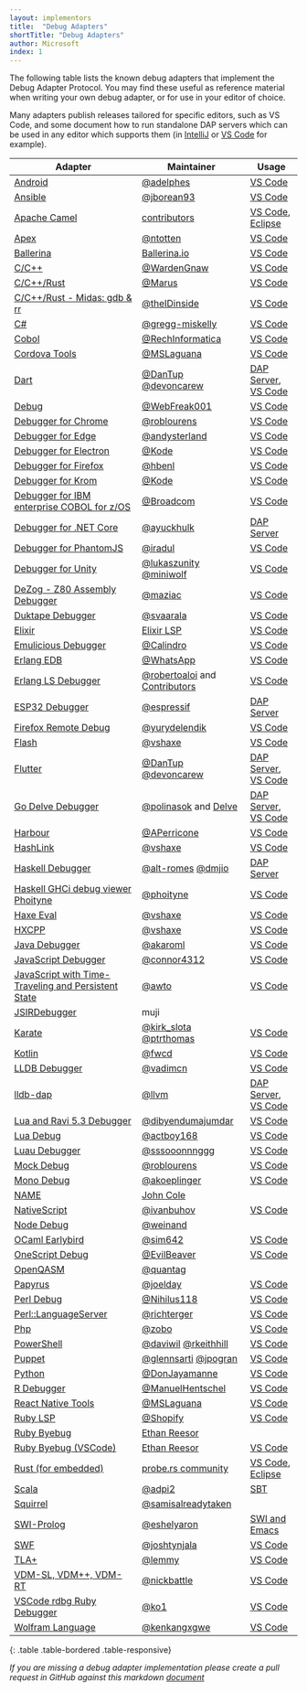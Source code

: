 ```yaml
---
layout: implementors
title:  "Debug Adapters"
shortTitle: "Debug Adapters"
author: Microsoft
index: 1
---
```


The following table lists the known debug adapters that implement the Debug Adapter Protocol. You may find these useful as reference material when writing your own debug adapter, or for use in your editor of choice.

Many adapters publish releases tailored for specific editors, such as VS Code, and some document how to run standalone DAP servers which can be used in any editor which supports them (in [IntelliJ](https://www.jetbrains.com/help/idea/configuring-third-party-tools.html) or [VS Code](https://code.visualstudio.com/api/extension-guides/debugger-extension#development-setup-for-mock-debug) for example).

| Adapter | Maintainer | Usage |
|---------|------------|-------|
[Android](https://github.com/adelphes/android-dev-ext)|[@adelphes](https://github.com/adelphes)|[VS Code](https://marketplace.visualstudio.com/items?itemName=adelphes.android-dev-ext)
[Ansible](https://github.com/jborean93/ansibug)|[@jborean93](https://github.com/jborean93)|[VS Code](https://github.com/jborean93/vscode-ansibug)
[Apache Camel](https://github.com/camel-tooling/camel-debug-adapter)|[contributors](https://github.com/camel-tooling/camel-debug-adapter/graphs/contributors)|[VS Code](https://marketplace.visualstudio.com/items?itemName=redhat.vscode-debug-adapter-apache-camel), [Eclipse](https://marketplace.eclipse.org/content/textual-debugging-apache-camel)
[Apex](https://github.com/forcedotcom/salesforcedx-vscode)|[@ntotten](https://github.com/ntotten)|[VS Code](https://marketplace.visualstudio.com/items?itemName=salesforce.salesforcedx-vscode-apex-debugger)
[Ballerina](https://github.com/ballerina-platform/ballerina-lang/)|[Ballerina.io](https://ballerina.io/)|[VS Code](https://marketplace.visualstudio.com/items?itemName=wso2.ballerina) |
[C/C++](https://github.com/Microsoft/vscode-cpptools)|[@WardenGnaw](https://github.com/WardenGnaw)|[VS Code](https://marketplace.visualstudio.com/items?itemName=ms-vscode.cpptools)
[C/C++/Rust](https://github.com/Marus/cortex-debug)|[@Marus](https://github.com/Marus)|[VS Code](https://marketplace.visualstudio.com/items?itemName=marus25.cortex-debug)
[C/C++/Rust - Midas: gdb & rr](https://github.com/farre/midas)|[@theIDinside](https://github.com/theIDinside)|[VS Code](https://marketplace.visualstudio.com/items?itemName=farrese.midas)
[C#](https://github.com/OmniSharp/omnisharp-vscode)|[@gregg-miskelly](https://github.com/gregg-miskelly)|[VS Code](https://marketplace.visualstudio.com/items?itemName=ms-vscode.csharp)
[Cobol](https://github.com/RechInformatica/rech-cobol-debugger)|[@RechInformatica](https://github.com/RechInformatica)|[VS Code](https://marketplace.visualstudio.com/items?itemName=rechinformatica.rech-cobol-debugger)
[Cordova Tools](https://github.com/Microsoft/vscode-cordova)|[@MSLaguana](https://github.com/MSLaguana)|[VS Code](https://marketplace.visualstudio.com/items?itemName=vsmobile.cordova-tools)
[Dart](https://github.com/dart-lang/sdk)|[@DanTup](https://github.com/DanTup) [@devoncarew](https://github.com/devoncarew)|[DAP Server](https://github.com/dart-lang/sdk/blob/master/pkg/dds/tool/dap/README.md), [VS Code](https://marketplace.visualstudio.com/items?itemName=Dart-Code.dart-code)
[Debug](https://github.com/WebFreak001/code-debug)|[@WebFreak001](https://github.com/WebFreak001)|[VS Code](https://marketplace.visualstudio.com/items?itemName=webfreak.debug)
[Debugger for Chrome](https://github.com/microsoft/vscode-chrome-debug)|[@roblourens](https://github.com/roblourens)|[VS Code](https://marketplace.visualstudio.com/items?itemName=msjsdiag.debugger-for-chrome)
[Debugger for Edge](https://github.com/Microsoft/vscode-edge-debug2)|[@andysterland](https://github.com/andysterland)|[VS Code](https://marketplace.visualstudio.com/items?itemName=msjsdiag.debugger-for-edge)
[Debugger for Electron](https://github.com/Kode/vscode-electron-debug)|[@Kode](https://github.com/Kode)|[VS Code](https://marketplace.visualstudio.com/items?itemName=kodetech.electron-debug)
[Debugger for Firefox](https://github.com/hbenl/vscode-firefox-debug)|[@hbenl](https://github.com/hbenl)|[VS Code](https://marketplace.visualstudio.com/items?itemName=hbenl.vscode-firefox-debug)
[Debugger for Krom](https://github.com/Kode/vscode-krom-debug)|[@Kode](https://github.com/Kode)|[VS Code](https://marketplace.visualstudio.com/items?itemName=kodetech.krom-debug)
[Debugger for IBM enterprise COBOL for z/OS](https://github.com/BroadcomMFD/debugger-for-mainframe)|[@Broadcom](https://www.broadcom.com)|[VS Code](https://marketplace.visualstudio.com/items?itemName=broadcomMFD.debugger-for-mainframe)
[Debugger for .NET Core](https://github.com/Samsung/netcoredbg)|[@ayuckhulk](https://github.com/ayuckhulk)|[DAP Server](https://github.com/Samsung/netcoredbg/blob/master/doc/cli.md)
[Debugger for PhantomJS](https://github.com/iradul/vscode-phantomjs-debug)|[@iradul](https://github.com/iradul)|[VS Code](https://marketplace.visualstudio.com/items?itemName=iradul.debugger-for-phantomjs)
[Debugger for Unity](https://github.com/Unity-Technologies/vscode-unity-debug)|[@lukaszunity](https://github.com/lukaszunity) [@miniwolf](https://github.com/miniwolf)|[VS Code](https://marketplace.visualstudio.com/items?itemName=Unity.unity-debug)
[DeZog - Z80 Assembly Debugger](https://github.com/maziac/dezog)|[@maziac](https://github.com/maziac)|[VS Code](https://marketplace.visualstudio.com/items?itemName=maziac.dezog)
[Duktape Debugger](https://github.com/svaarala/duktape)|[@svaarala](https://github.com/svaarala)|[VS Code](https://marketplace.visualstudio.com/items?itemName=HaroldBrenes.duk-debug)
[Elixir](https://github.com/elixir-lsp/elixir-ls)|[Elixir LSP](https://github.com/elixir-lsp)|[VS Code](https://marketplace.visualstudio.com/items?itemName=JakeBecker.elixir-ls)
[Emulicious Debugger](https://github.com/Calindro/emulicious-debugger)|[@Calindro](https://github.com/Calindro)|[VS Code](https://marketplace.visualstudio.com/items?itemName=emulicious.emulicious-debugger)
[Erlang EDB](https://github.com/whatsapp/edb)|[@WhatsApp](https://github.com/WhatsApp)|[VS Code](https://marketplace.visualstudio.com/items?itemName=erlang-language-platform.erlang-language-platform)
[Erlang LS Debugger](https://github.com/erlang-ls/erlang_ls)|[@robertoaloi](https://github.com/robertoaloi) and [Contributors](https://github.com/erlang-ls/erlang_ls/graphs/contributors)|[VS Code](https://marketplace.visualstudio.com/items?itemName=erlang-ls.erlang-ls)
[ESP32 Debugger](https://github.com/espressif/esp-debug-adapter)|[@espressif](https://github.com/espressif)|[DAP Server](https://github.com/espressif/esp-debug-adapter#usage)
[Firefox Remote Debug](https://github.com/yurydelendik/vscode-ff-debug)|[@yurydelendik](https://github.com/yurydelendik)|[VS Code](https://marketplace.visualstudio.com/items?itemName=yurydelendik.firefox-debug)
[Flash](https://github.com/vshaxe/flash-debugger)|[@vshaxe](https://github.com/vshaxe/)|[VS Code](https://marketplace.visualstudio.com/items?itemName=vshaxe.haxe-debug)
[Flutter](https://github.com/flutter/flutter)|[@DanTup](https://github.com/DanTup) [@devoncarew](https://github.com/devoncarew)|[DAP Server](https://github.com/flutter/flutter/blob/master/packages/flutter_tools/lib/src/debug_adapters/README.md), [VS Code](https://marketplace.visualstudio.com/items?itemName=Dart-Code.flutter)
[Go Delve Debugger](https://github.com/go-delve/delve/tree/master/service/dap)| [@polinasok](https://github.com/polinasok) and [Delve](https://github.com/go-delve)| [DAP Server](https://github.com/go-delve/delve/tree/master/Documentation/api/dap), [VS Code](https://github.com/golang/vscode-go/blob/master/docs/debugging.md)
[Harbour](https://github.com/APerricone/harbourCodeExtension)|[@APerricone](https://github.com/APerricone)|[VS Code](https://marketplace.visualstudio.com/items?itemName=aperricone.harbour)
[HashLink](https://github.com/vshaxe/hashlink-debugger)|[@vshaxe](https://github.com/vshaxe/)|[VS Code](https://marketplace.visualstudio.com/items?itemName=HaxeFoundation.haxe-hl)
[Haskell Debugger](https://well-typed.github.io/haskell-debugger/)|[@alt-romes](https://github.com/alt-romes) [@dmjio](https://github.com/dmjio)|[DAP Server](https://github.com/well-typed/haskell-debugger)
[Haskell GHCi debug viewer Phoityne](https://github.com/phoityne/phoityne-vscode)|[@phoityne](https://github.com/phoityne)|[VS Code](https://marketplace.visualstudio.com/items?itemName=phoityne.phoityne-vscode)
[Haxe Eval](https://github.com/vshaxe/eval-debugger)|[@vshaxe](https://github.com/vshaxe/)|[VS Code](https://marketplace.visualstudio.com/items?itemName=nadako.vshaxe)
[HXCPP](https://github.com/vshaxe/hxcpp-debugger)|[@vshaxe](https://github.com/vshaxe/)|[VS Code](https://marketplace.visualstudio.com/items?itemName=vshaxe.hxcpp-debugger)
[Java Debugger](https://github.com/Microsoft/vscode-java-debug)|[@akaroml](https://github.com/akaroml)|[VS Code](https://marketplace.visualstudio.com/items?itemName=vscjava.vscode-java-debug)
[JavaScript Debugger](https://github.com/microsoft/vscode-js-debug)|[@connor4312](https://github.com/connor4312)|[VS Code](https://marketplace.visualstudio.com/items?itemName=ms-vscode.js-debug)
[JavaScript with Time-Traveling and Persistent State](https://github.com/awto/effectfuljs/tree/master/packages/vscode-debugger)|[@awto](https://github.com/awto)|[VS Code](https://marketplace.visualstudio.com/items?itemName=effectful.debugger)
[JSIRDebugger](https://marketplace.visualstudio.com/items?itemName=muji.jsirdebugger)|muji
[Karate](https://github.com/intuit/karate/tree/develop/karate-core/src/main/java/com/intuit/karate/debug)|[@kirk_slota](https://twitter.com/kirk_slota) [@ptrthomas](https://twitter.com/ptrthomas)|[VS Code](https://marketplace.visualstudio.com/items?itemName=kirkslota.karate-runner)
[Kotlin](https://github.com/fwcd/kotlin-debug-adapter)|[@fwcd](https://github.com/fwcd)|[VS Code](https://marketplace.visualstudio.com/items?itemName=fwcd.kotlin)
[LLDB Debugger](https://github.com/vadimcn/vscode-lldb)|[@vadimcn](https://github.com/vadimcn)|[VS Code](https://marketplace.visualstudio.com/items?itemName=vadimcn.vscode-lldb)
[lldb-dap](https://github.com/llvm/llvm-project/tree/main/lldb/tools/lldb-dap)|[@llvm](https://github.com/llvm)|[DAP Server](https://github.com/llvm/llvm-project/tree/main/lldb/tools/lldb-dap), [VS Code](https://marketplace.visualstudio.com/items?itemName=llvm-vs-code-extensions.lldb-dap)
[Lua and Ravi 5.3 Debugger](https://github.com/dibyendumajumdar/ravi-vscode-debugger)|[@dibyendumajumdar](https://github.com/dibyendumajumdar)|[VS Code](https://marketplace.visualstudio.com/items?itemName=ravilang.ravi-debug)
[Lua Debug](https://github.com/actboy168/lua-debug)|[@actboy168](https://github.com/actboy168)|[VS Code](https://marketplace.visualstudio.com/items?itemName=actboy168.lua-debug)
[Luau Debugger](https://github.com/sssooonnnggg/luau-debugger)|[@sssooonnnggg](https://github.com/sssooonnnggg)|[VS Code](https://marketplace.visualstudio.com/items?itemName=sssooonnnggg.luau-debugger)
[Mock Debug](https://github.com/Microsoft/vscode-mock-debug)|[@roblourens](https://github.com/roblourens)|[VS Code](https://marketplace.visualstudio.com/items?itemName=ms-vscode.mock-debug)
[Mono Debug](https://github.com/Microsoft/vscode-mono-debug)|[@akoeplinger](https://github.com/akoeplinger)|[VS Code](https://marketplace.visualstudio.com/items?itemName=ms-vscode.mono-debug)
[NAME](https://github.com/utdscheld/name)|[John Cole](https://personal.utdallas.edu/~John.Cole/)|
[NativeScript](https://github.com/NativeScript/nativescript-vscode-extension/)|[@ivanbuhov](https://github.com/ivanbuhov)|[VS Code](https://marketplace.visualstudio.com/items?itemName=Telerik.nativescript)
[Node Debug](https://github.com/Microsoft/vscode-node-debug)|[@weinand](https://github.com/weinand)|
[OCaml Earlybird](https://github.com/hackwaly/ocamlearlybird)|[@sim642](https://github.com/sim642)|[VS Code](https://marketplace.visualstudio.com/items?itemName=ocamllabs.ocaml-platform)
[OneScript Debug](https://github.com/EvilBeaver/OneScript)|[@EvilBeaver](https://github.com/EvilBeaver)|[VS Code](https://marketplace.visualstudio.com/items?itemName=EvilBeaver.oscript-debug)
[OpenQASM](https://github.com/quantag/qasm-adapter-vscode)|[@quantag](https://github.com/quantag)|
[Papyrus](https://github.com/joelday/papyrus-debug-server)|[@joelday](https://github.com/joelday)|[VS Code](https://marketplace.visualstudio.com/items?itemName=joelday.papyrus-lang-vscode)
[Perl Debug](https://github.com/Nihilus118/vscode-perl-debug)|[@Nihilus118](https://github.com/Nihilus118)|[VS Code](https://marketplace.visualstudio.com/items?itemName=Nihilus118.perl-debugger)
[Perl::LanguageServer](https://github.com/richterger/Perl-LanguageServer)|[@richterger](https://github.com/richterger)|[VS Code](https://marketplace.visualstudio.com/items?itemName=richterger.perl)
[Php](https://github.com/xdebug/vscode-php-debug)|[@zobo](https://github.com/zobo)|[VS Code](https://marketplace.visualstudio.com/items?itemName=xdebug.php-debug)
[PowerShell](https://github.com/PowerShell/vscode-powershell)|[@daviwil](https://github.com/daviwil) [@rkeithhill](https://github.com/rkeithhill)|[VS Code](https://marketplace.visualstudio.com/items?itemName=ms-vscode.PowerShell)
[Puppet](https://github.com/lingua-pupuli/puppet-editor-services)|[@glennsarti](https://github.com/glennsarti) [@jpogran](https://github.com/jpogran)|[VS Code](https://marketplace.visualstudio.com/items?itemName=jpogran.puppet-vscode)
[Python](https://github.com/Microsoft/vscode-python)|[@DonJayamanne](https://github.com/DonJayamanne)|[VS Code](https://marketplace.visualstudio.com/items?itemName=ms-python.python)
[R Debugger](https://github.com/ManuelHentschel/VSCode-R-Debugger)|[@ManuelHentschel](https://github.com/ManuelHentschel)|[VS Code](https://marketplace.visualstudio.com/items?itemName=RDebugger.r-debugger)
[React Native Tools](https://github.com/Microsoft/vscode-react-native/issues)|[@MSLaguana](https://github.com/MSLaguana)|[VS Code](https://marketplace.visualstudio.com/items?itemName=vsmobile.vscode-react-native)
[Ruby LSP](https://github.com/Shopify/ruby-lsp)|[@Shopify](https://github.com/Shopify)|[VS Code](https://marketplace.visualstudio.com/items?itemName=Shopify.ruby-lsp)
[Ruby Byebug](https://rubygems.org/gems/byebug-dap)|[Ethan Reesor](https://gitlab.com/firelizzard)|
[Ruby Byebug (VSCode)](https://gitlab.com/firelizzard/vscode-byebug)|[Ethan Reesor](https://gitlab.com/firelizzard)|[VS Code](https://marketplace.visualstudio.com/items?itemName=ethan-reesor.vscode-byebug)
[Rust (for embedded)](https://github.com/probe-rs/vscode)|[probe.rs community](https://github.com/probe-rs)|[VS Code](https://probe.rs/docs/tools/vscode/), [Eclipse](https://marketplace.eclipse.org/content/eclipse-corrosion-rust-editing-and-debugging)
[Scala](https://github.com/scalacenter/scala-debug-adapter)|[@adpi2](https://github.com/adpi2)|[SBT](https://index.scala-lang.org/scalacenter/scala-debug-adapter)
[Squirrel](https://github.com/samisalreadytaken/sqdbg)|[@samisalreadytaken](https://github.com/samisalreadytaken)|
[SWI-Prolog](https://github.com/eshelyaron/debug_adapter)|[@eshelyaron](https://github.com/eshelyaron)|[SWI and Emacs](https://github.com/eshelyaron/debug_adapter#installation)
[SWF](https://github.com/BowlerHatLLC/vscode-nextgenas)|[@joshtynjala](https://github.com/joshtynjala)|[VS Code](https://marketplace.visualstudio.com/items?itemName=bowlerhatllc.vscode-nextgenas)
[TLA+](https://github.com/tlaplus/vscode-tlaplus)|[@lemmy](https://github.com/lemmy)|[VS Code](https://marketplace.visualstudio.com/items?itemName=alygin.vscode-tlaplus-nightly)
[VDM-SL, VDM++, VDM-RT](https://github.com/nickbattle/vdmj/tree/master/lsp)|[@nickbattle](https://github.com/nickbattle)|[VS Code](https://marketplace.visualstudio.com/items?itemName=jonaskrask.vdm-vscode)
[VSCode rdbg Ruby Debugger](https://github.com/ruby/vscode-rdbg)|[@ko1](https://github.com/ko1)|[VS Code](https://marketplace.visualstudio.com/items?itemName=KoichiSasada.vscode-rdbg)
[Wolfram Language](https://github.com/kenkangxgwe/lsp-wl?tab=readme-ov-file#debug-adapter-features)|[@kenkangxgwe](https://github.com/kenkangxgwe/lsp-wl)|[VS Code](https://marketplace.visualstudio.com/items?itemName=lsp-wl.lsp-wl-client)
{: .table .table-bordered .table-responsive}

*If you are missing a debug adapter implementation please create a pull request in GitHub against this markdown [document](https://github.com/Microsoft/debug-adapter-protocol/blob/main/_implementors/adapters.md)*

